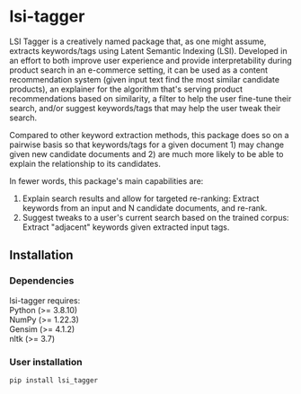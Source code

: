 # lsi-tagger  
LSI Tagger is a creatively named package that, as one might assume, extracts keywords/tags using Latent Semantic Indexing (LSI). Developed in an effort to both improve user experience and provide interpretability during product search in an e-commerce setting, it can be used as a content recommendation system (given input text find the most similar candidate products), an explainer for the algorithm that's serving product recommendations based on similarity, a filter to help the user fine-tune their search, and/or suggest keywords/tags that may help the user tweak their search.  
  
Compared to other keyword extraction methods, this package does so on a pairwise basis so that keywords/tags for a given document 1) may change given new candidate documents and 2) are much more likely to be able to explain the relationship to its candidates.  
  
In fewer words, this package's main capabilities are:  
1) Explain search results and allow for targeted re-ranking: Extract keywords from an input and N candidate documents, and re-rank.
2) Suggest tweaks to a user's current search based on the trained corpus: Extract "adjacent" keywords given extracted input tags.
  
  
## Installation  
### Dependencies  
lsi-tagger requires:  
Python (>= 3.8.10)  
NumPy (>= 1.22.3)  
Gensim (>= 4.1.2)  
nltk (>= 3.7)  
  
### User installation
`pip install lsi_tagger`
